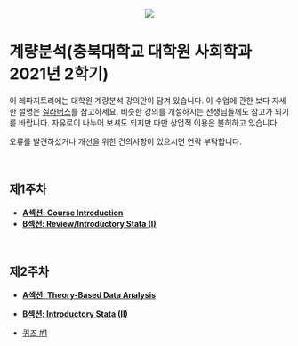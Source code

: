 <p align="center">
  <img src="https://github.com/hxk271/IntMedStats/blob/main/sb1.jpg">
</p>

# 계량분석(충북대학교 대학원 사회학과 2021년 2학기)


이 레파지토리에는 대학원 계량분석 강의안이 담겨 있습니다. 이 수업에 관한 보다 자세한 설명은 [실라버스](https://github.com/hxk271/Syllabi/blob/main/8969001(2021-2).pdf)를 참고하세요. 비슷한 강의를 개설하시는 선생님들께도 참고가 되기를 바랍니다. 자유로이 나누어 보셔도 되지만 다만 상업적 이용은 불허하고 있습니다.

오류를 발견하셨거나 개선을 위한 건의사항이 있으시면 연락 부탁합니다.

<br/>

## 제1주차

-  [**A섹션: Course Introduction**](https://github.com/hxk271/LinearRegression/blob/main/Beamer______W1A.pdf)
-  [**B섹션: Review/Introductory Stata (I)**](https://github.com/hxk271/LinearRegression/blob/main/Beamer______W1B.pdf)


<br/>

## 제2주차

-  [**A섹션: Theory-Based Data Analysis**](https://github.com/hxk271/LinearRegression/blob/main/Beamer______W2A.pdf)
-  [**B섹션: Introductory Stata (II)**](https://github.com/hxk271/LinearRegression/blob/main/Beamer______W2B.do)

-  [퀴즈 #1](https://github.com/hxk271/LinearRegression/blob/main/HW_W2.docx)

